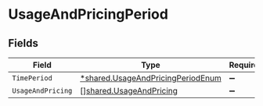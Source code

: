 # UsageAndPricingPeriod


## Fields

| Field                                                                                        | Type                                                                                         | Required                                                                                     | Description                                                                                  |
| -------------------------------------------------------------------------------------------- | -------------------------------------------------------------------------------------------- | -------------------------------------------------------------------------------------------- | -------------------------------------------------------------------------------------------- |
| `TimePeriod`                                                                                 | [*shared.UsageAndPricingPeriodEnum](../../../pkg/models/shared/usageandpricingperiodenum.md) | :heavy_minus_sign:                                                                           | N/A                                                                                          |
| `UsageAndPricing`                                                                            | [][shared.UsageAndPricing](../../../pkg/models/shared/usageandpricing.md)                    | :heavy_minus_sign:                                                                           | N/A                                                                                          |